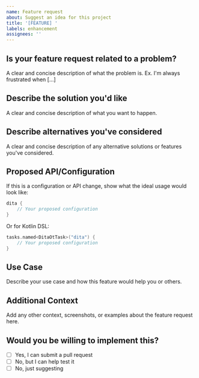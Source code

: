 ```yaml
---
name: Feature request
about: Suggest an idea for this project
title: '[FEATURE] '
labels: enhancement
assignees: ''
---
```


## Is your feature request related to a problem?
A clear and concise description of what the problem is. Ex. I'm always frustrated when [...]

## Describe the solution you'd like
A clear and concise description of what you want to happen.

## Describe alternatives you've considered
A clear and concise description of any alternative solutions or features you've considered.

## Proposed API/Configuration

If this is a configuration or API change, show what the ideal usage would look like:

```gradle
dita {
    // Your proposed configuration
}
```

Or for Kotlin DSL:

```kotlin
tasks.named<DitaOtTask>("dita") {
    // Your proposed configuration
}
```

## Use Case
Describe your use case and how this feature would help you or others.

## Additional Context
Add any other context, screenshots, or examples about the feature request here.

## Would you be willing to implement this?
- [ ] Yes, I can submit a pull request
- [ ] No, but I can help test it
- [ ] No, just suggesting

